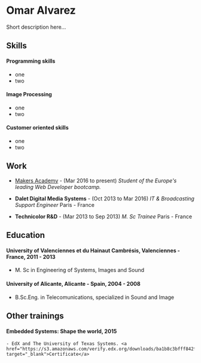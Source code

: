 # Omar Alvarez

Short description here...

## Skills

#### Programming skills

- one
- two

#### Image Processing

- one
- two

#### Customer oriented skills

- one
- two

## Work
- [Makers Academy](http://www.makersacademy.com/) - (Mar 2016 to present)
	*Student of the Europe's leading Web Developer bootcamp.*

* **Dalet Digital Media Systems** - (Oct 2013 to Mar 2016)
*IT & Broadcasting Support Engineer*
Paris - France

* **Technicolor R&D** - (Mar 2013 to Sep 2013)
*M. Sc Trainee*
Paris - France

## Education

#### University of Valenciennes et du Hainaut­ Cambrésis, Valenciennes - France, 2011 - 2013
- M. Sc in Engineering of Systems, Images and Sound

#### University of Alicante, Alicante - Spain, 2004 - 2008
- B.Sc.Eng. in Telecomunications, specialized in Sound and Image

## Other trainings

#### Embedded Systems: Shape the world, 2015
	- EdX and The University of Texas Systems. <a href="https://s3.amazonaws.com/verify.edx.org/downloads/ba1b8c3bfff842f99739f71a5b441b6c/Certificate.pdf" target="_blank">Certificate</a>
